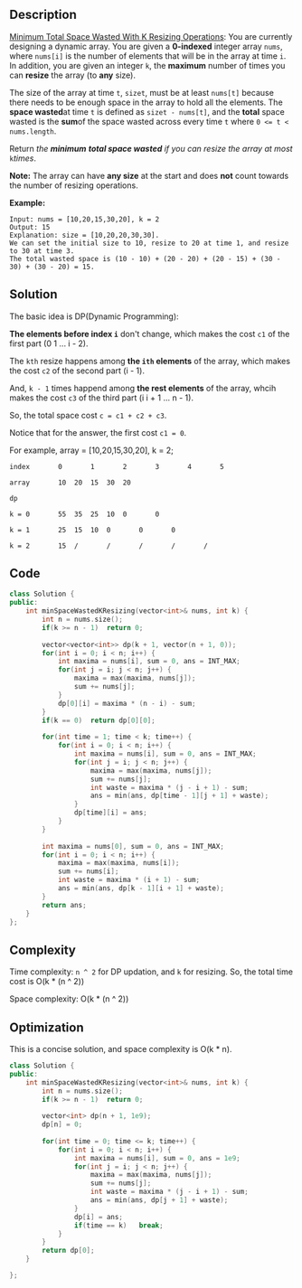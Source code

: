 ## Description

[Minimum Total Space Wasted With K Resizing Operations](https://leetcode.com/problems/minimum-total-space-wasted-with-k-resizing-operations/): You are currently designing a dynamic array. You are given a **0-indexed** integer array `nums`, where `nums[i]` is the number of elements that will be in the array at time `i`. In addition, you are given an integer `k`, the **maximum** number of times you can **resize** the array (to **any** size).

The size of the array at time `t`, `sizet`, must be at least `nums[t]` because there needs to be enough space in the array to hold all the elements. The **space wasted**at time `t` is defined as `sizet - nums[t]`, and the **total** space wasted is the **sum**of the space wasted across every time `t` where `0 <= t < nums.length`.

Return *the **minimum** **total space wasted** if you can resize the array at most* `k`*times*.

**Note:** The array can have **any size** at the start and does **not** count towards the number of resizing operations.

**Example:**

```
Input: nums = [10,20,15,30,20], k = 2
Output: 15
Explanation: size = [10,20,20,30,30].
We can set the initial size to 10, resize to 20 at time 1, and resize to 30 at time 3.
The total wasted space is (10 - 10) + (20 - 20) + (20 - 15) + (30 - 30) + (30 - 20) = 15.
```



## Solution

The basic idea is DP(Dynamic Programming): 

**The elements before index `i`** don't change, which makes the cost `c1` of the first part (0 1 ... i - 2).

The `kth` resize happens among **the `ith` elements** of the array, which makes the cost `c2` of the second part (i - 1).

And, `k - 1` times happend among **the rest elements** of the array, whcih makes the cost `c3` of the third part (i i + 1 ... n - 1).

So, the total space cost `c = c1 + c2 + c3`.

Notice that for the answer, the first cost `c1 = 0`.

For example, array = [10,20,15,30,20], k = 2;

```
index		0		1		2		3		4		5

array		10	20	15	30	20

dp

k = 0		55	35	25	10	0		0

k = 1		25	15	10	0		0		0

k = 2		15	/		/		/		/		/
```



## Code

```cpp
class Solution {
public:
    int minSpaceWastedKResizing(vector<int>& nums, int k) {
        int n = nums.size();
        if(k >= n - 1)  return 0;
        
        vector<vector<int>> dp(k + 1, vector(n + 1, 0));
        for(int i = 0; i < n; i++) {
            int maxima = nums[i], sum = 0, ans = INT_MAX;
            for(int j = i; j < n; j++) {
                maxima = max(maxima, nums[j]);
                sum += nums[j];
            }
            dp[0][i] = maxima * (n - i) - sum;
        }
        if(k == 0)  return dp[0][0];
        
        for(int time = 1; time < k; time++) {
            for(int i = 0; i < n; i++) {
                int maxima = nums[i], sum = 0, ans = INT_MAX;
                for(int j = i; j < n; j++) {
                    maxima = max(maxima, nums[j]);
                    sum += nums[j];
                    int waste = maxima * (j - i + 1) - sum;
                    ans = min(ans, dp[time - 1][j + 1] + waste);
                }
                dp[time][i] = ans;
            }
        }
        
        int maxima = nums[0], sum = 0, ans = INT_MAX;
        for(int i = 0; i < n; i++) {
            maxima = max(maxima, nums[i]);
            sum += nums[i];
            int waste = maxima * (i + 1) - sum;
            ans = min(ans, dp[k - 1][i + 1] + waste);
        }
        return ans;
    }
};
```



## Complexity

Time complexity: `n ^ 2` for DP updation, and `k` for resizing. So, the total time cost is O(k * (n ^ 2))

Space complexity: O(k * (n ^ 2))



## Optimization

This is a concise solution, and space complexity is O(k * n).

```cpp
class Solution {
public:
    int minSpaceWastedKResizing(vector<int>& nums, int k) {
        int n = nums.size();
        if(k >= n - 1)  return 0;
        
        vector<int> dp(n + 1, 1e9);
        dp[n] = 0;
        
        for(int time = 0; time <= k; time++) {
            for(int i = 0; i < n; i++) {
                int maxima = nums[i], sum = 0, ans = 1e9;
                for(int j = i; j < n; j++) {
                    maxima = max(maxima, nums[j]);
                    sum += nums[j];
                    int waste = maxima * (j - i + 1) - sum;
                    ans = min(ans, dp[j + 1] + waste);
                }
                dp[i] = ans;
                if(time == k)   break;
            }
        }
        return dp[0];
    }

};
```

